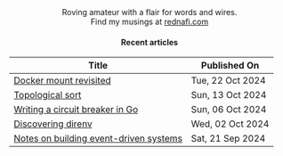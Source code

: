 <div align="center">
Roving amateur with a flair for words and wires. <br>
Find my musings at <a href="https://rednafi.com/" rel="me">rednafi.com</a>
</div><div align="center">

#### Recent articles

| Title | Published On |
| ----- | ------------ |
| [Docker mount revisited](https://rednafi.com/misc/docker_mount/) | Tue, 22 Oct 2024 |
| [Topological sort](https://rednafi.com/go/topological_sort/) | Sun, 13 Oct 2024 |
| [Writing a circuit breaker in Go](https://rednafi.com/go/circuit_breaker/) | Sun, 06 Oct 2024 |
| [Discovering direnv](https://rednafi.com/misc/direnv/) | Wed, 02 Oct 2024 |
| [Notes on building event-driven systems](https://rednafi.com/misc/notes_on_event_driven_systems/) | Sat, 21 Sep 2024 |
</div>